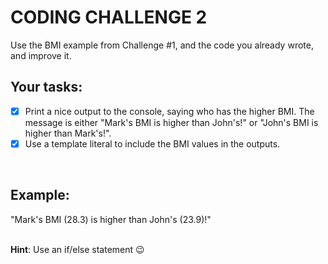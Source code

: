 # CODING CHALLENGE 2

Use the BMI example from Challenge #1, and the code you already wrote, and improve it.
<br>

## Your tasks:

- [x] Print a nice output to the console, saying who has the higher BMI.
The message is either "Mark's BMI is higher than John's!" or "John's BMI is higher than Mark's!".
- [x] Use a template literal to include the BMI values in the outputs.
<br>

## Example:

"Mark's BMI (28.3) is higher than John's (23.9)!"
<br>
<br>

**Hint**: Use an if/else statement 😉
